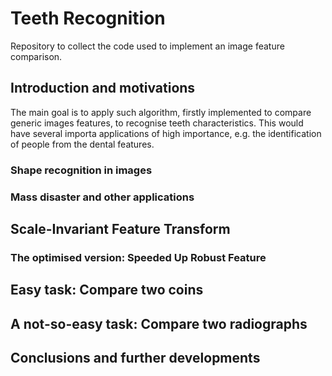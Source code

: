 # Teeth Recognition
Repository to collect the code used to implement an image feature comparison.

## Introduction and motivations

The main goal is to apply such algorithm, firstly implemented to compare generic images features, to recognise teeth characteristics. This would have several importa applications of high importance, e.g. the identification of people from the dental features. 

### Shape recognition in images

### Mass disaster and other applications

## Scale-Invariant Feature Transform

### The optimised version: Speeded Up Robust Feature

## Easy task: Compare two coins

## A not-so-easy task: Compare two radiographs

## Conclusions and further developments
